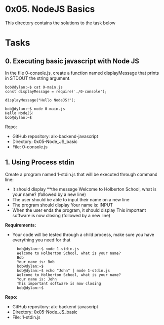 # 0x05. NodeJS Basics
This directory contains the solutions to the task below

# Tasks
## 0. Executing basic javascript with Node JS
In the file 0-console.js, create a function named displayMessage that prints in STDOUT the string argument.

    bob@dylan:~$ cat 0-main.js
    const displayMessage = require('./0-console');

    displayMessage("Hello NodeJS!");

    bob@dylan:~$ node 0-main.js
    Hello NodeJS!
    bob@dylan:~$

Repo:

- GitHub repository: alx-backend-javascript
- Directory: 0x05-Node_JS_basic
- File: 0-console.js

## 1. Using Process stdin
Create a program named 1-stdin.js that will be executed through command line:

- It should display **the message Welcome to Holberton School, what is your name? (followed by a new line)
- The user should be able to input their name on a new line
- The program should display Your name is: INPUT
- When the user ends the program, it should display This important software is now closing (followed by a new line)

**Requirements:**

- Your code will be tested through a child process, make sure you have everything you need for that

        bob@dylan:~$ node 1-stdin.js 
        Welcome to Holberton School, what is your name?
        Bob
        Your name is: Bob
        bob@dylan:~$ 
        bob@dylan:~$ echo "John" | node 1-stdin.js 
        Welcome to Holberton School, what is your name?
        Your name is: John
        This important software is now closing
        bob@dylan:~$

**Repo:**

- GitHub repository: alx-backend-javascript
- Directory: 0x05-Node_JS_basic
- File: 1-stdin.js